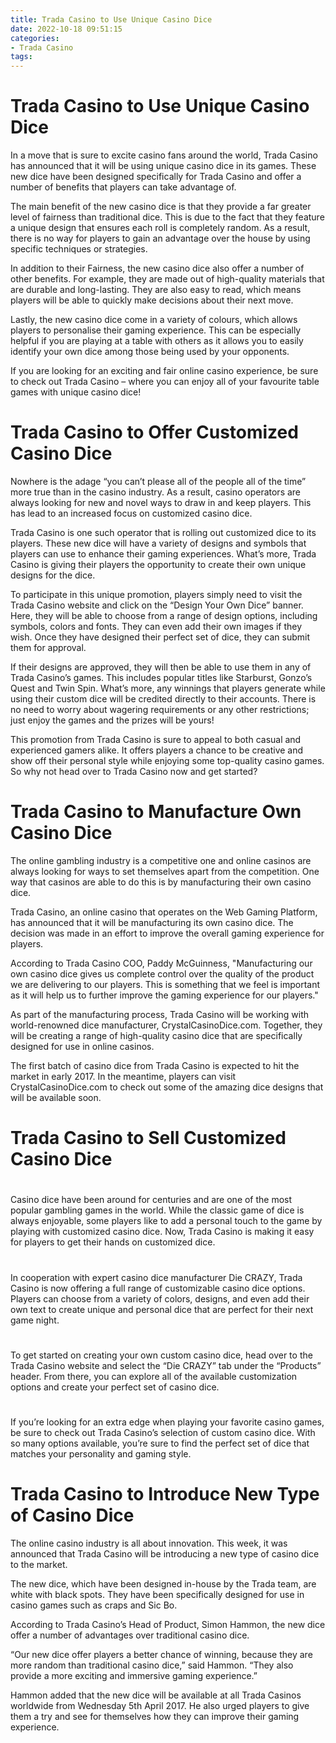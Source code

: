 ```yaml
---
title: Trada Casino to Use Unique Casino Dice
date: 2022-10-18 09:51:15
categories:
- Trada Casino
tags:
---
```



#  Trada Casino to Use Unique Casino Dice

In a move that is sure to excite casino fans around the world, Trada Casino has announced that it will be using unique casino dice in its games. These new dice have been designed specifically for Trada Casino and offer a number of benefits that players can take advantage of.

The main benefit of the new casino dice is that they provide a far greater level of fairness than traditional dice. This is due to the fact that they feature a unique design that ensures each roll is completely random. As a result, there is no way for players to gain an advantage over the house by using specific techniques or strategies.

In addition to their Fairness, the new casino dice also offer a number of other benefits. For example, they are made out of high-quality materials that are durable and long-lasting. They are also easy to read, which means players will be able to quickly make decisions about their next move.

Lastly, the new casino dice come in a variety of colours, which allows players to personalise their gaming experience. This can be especially helpful if you are playing at a table with others as it allows you to easily identify your own dice among those being used by your opponents.

If you are looking for an exciting and fair online casino experience, be sure to check out Trada Casino – where you can enjoy all of your favourite table games with unique casino dice!

#  Trada Casino to Offer Customized Casino Dice




Nowhere is the adage “you can’t please all of the people all of the time” more true than in the casino industry. As a result, casino operators are always looking for new and novel ways to draw in and keep players. This has lead to an increased focus on customized casino dice.

Trada Casino is one such operator that is rolling out customized dice to its players. These new dice will have a variety of designs and symbols that players can use to enhance their gaming experiences. What’s more, Trada Casino is giving their players the opportunity to create their own unique designs for the dice.

To participate in this unique promotion, players simply need to visit the Trada Casino website and click on the “Design Your Own Dice” banner. Here, they will be able to choose from a range of design options, including symbols, colors and fonts. They can even add their own images if they wish. Once they have designed their perfect set of dice, they can submit them for approval.

If their designs are approved, they will then be able to use them in any of Trada Casino’s games. This includes popular titles like Starburst, Gonzo’s Quest and Twin Spin. What’s more, any winnings that players generate while using their custom dice will be credited directly to their accounts. There is no need to worry about wagering requirements or any other restrictions; just enjoy the games and the prizes will be yours!

This promotion from Trada Casino is sure to appeal to both casual and experienced gamers alike. It offers players a chance to be creative and show off their personal style while enjoying some top-quality casino games. So why not head over to Trada Casino now and get started?

#  Trada Casino to Manufacture Own Casino Dice

The online gambling industry is a competitive one and online casinos are always looking for ways to set themselves apart from the competition. One way that casinos are able to do this is by manufacturing their own casino dice.

Trada Casino, an online casino that operates on the Web Gaming Platform, has announced that it will be manufacturing its own casino dice. The decision was made in an effort to improve the overall gaming experience for players.

According to Trada Casino COO, Paddy McGuinness, "Manufacturing our own casino dice gives us complete control over the quality of the product we are delivering to our players. This is something that we feel is important as it will help us to further improve the gaming experience for our players."

As part of the manufacturing process, Trada Casino will be working with world-renowned dice manufacturer, CrystalCasinoDice.com. Together, they will be creating a range of high-quality casino dice that are specifically designed for use in online casinos.

The first batch of casino dice from Trada Casino is expected to hit the market in early 2017. In the meantime, players can visit CrystalCasinoDice.com to check out some of the amazing dice designs that will be available soon.

#  Trada Casino to Sell Customized Casino Dice

#

Casino dice have been around for centuries and are one of the most popular gambling games in the world. While the classic game of dice is always enjoyable, some players like to add a personal touch to the game by playing with customized casino dice. Now, Trada Casino is making it easy for players to get their hands on customized dice.

#

In cooperation with expert casino dice manufacturer Die CRAZY, Trada Casino is now offering a full range of customizable casino dice options. Players can choose from a variety of colors, designs, and even add their own text to create unique and personal dice that are perfect for their next game night.

#

To get started on creating your own custom casino dice, head over to the Trada Casino website and select the “Die CRAZY” tab under the “Products” header. From there, you can explore all of the available customization options and create your perfect set of casino dice.

#

If you’re looking for an extra edge when playing your favorite casino games, be sure to check out Trada Casino’s selection of custom casino dice. With so many options available, you’re sure to find the perfect set of dice that matches your personality and gaming style.

#  Trada Casino to Introduce New Type of Casino Dice

The online casino industry is all about innovation. This week, it was announced that Trada Casino will be introducing a new type of casino dice to the market.

The new dice, which have been designed in-house by the Trada team, are white with black spots. They have been specifically designed for use in casino games such as craps and Sic Bo.

According to Trada Casino’s Head of Product, Simon Hammon, the new dice offer a number of advantages over traditional casino dice.

“Our new dice offer players a better chance of winning, because they are more random than traditional casino dice,” said Hammon. “They also provide a more exciting and immersive gaming experience.”

Hammon added that the new dice will be available at all Trada Casinos worldwide from Wednesday 5th April 2017. He also urged players to give them a try and see for themselves how they can improve their gaming experience.